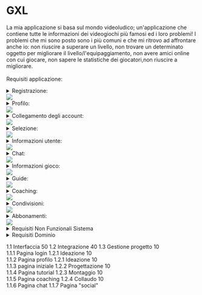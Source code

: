 # GXL
La mia applicazione si basa sul mondo videoludico; un'applicazione che contiene tutte le informazioni dei videogiochi più famosi ed i loro problemi!
I problemi che mi sono posto sono i più comuni e che mi ritrovo ad affrontare anche io: non riuscire a superare un livello, non trovare un determinato oggetto per migliorare il livello/l'equipaggiamento, non avere amici online con cui giocare, non sapere le statistiche dei giocatori,non riuscire a migliorare.<br>
<br>
Requisiti applicazione:
<details>
<summary>Registrazione:</summary>
  *  Requisti Funzionali Utente<br>
 <br>
- Gli utenti, appena scaricata l’applicazione, si troveranno la classica schermata di registrazione dove inseriranno la propria email e password, con possibilità di cambiarla in caso di dimenticanza.<br>
- Ci sarà la possibilità di attivare anche l’autenticazione a due fattori, ovvero aggiungere una sicurezza in più per proteggere il tuo account.
 *  Requisti Funzionali Sistema<br>
 <br>
 - Gestione accesso, registrazione, reset password e autenticazione a due fattori.
</details>     
<img src="http://yuml.me/diagram/scruffy/usecase/[Utente]-(Accesso), (Accesso)<(Autenticazione a due fattori)"> 
<details>
<summary>Profilo:</summary>
 *  Requisti Funzionali Utente<br>
 <br>
- Gli utenti potranno personalizzare il loro profilo cambiando le proprie informazioni come il nome e cognome, la propria immagine profilo, lo stato “online, assente, offline”, la password, la mail.
- Ogni utente potrà vedere tutte le sue statistiche, sia dei giochi online (come Fortnite, Rainbow Six Siege, Call of Duty…) sia dei giochi offline (The Last of Us, Spiderman, Uncharted…).
  *  Requisti Funzionali Sistema<br>
 <br>
 -Gestione modifiche apportate al profilo.
</details> 
<img src="http://yuml.me/diagram/scruffy/usecase/[Utente]-(Accesso), (Accesso)<(Modifica profilo), (Accesso)<(Vedere statistiche)">
<details>
<summary>Collegamento degli account:</summary>
 *  Requisti Funzionali Utente<br>
 <br>
- L’utente dovrà collegare i propri account (account PlayStation, account Fortnite, account Xbox…).
- In questo modo potrà rendere visibile la propria attività ad altri utenti.
  *  Requisti Funzionali Sistema<br>
 <br>
 -Supporto per collegamento e sincronizzazzione degli account dei giochi.
</details>
<img src="http://yuml.me/diagram/scruffy/usecase/[Utente]-(Accesso), (Accesso)>(Collegare account esterni), [Sistema GXL]-(Collegare account esterni)"> 
<details>
<summary>Selezione:</summary>
 *  Requisti Funzionali Utente<br>
 <br>
- L’utente potrà selezionare un gioco a cui è interessato e “fissarlo”, metterlo nei preferiti per vederlo ogni volta senza doverlo selezionare.
- In questo modo, dopo aver selezionato il gioco/i giochi l'utente potrà vedere tutti gli altri utenti che al momento ci stanno giocando e vedere il loro stato di avanzamento.
</details>
<img src="http://yuml.me/diagram/scruffy/usecase/[Utente]-(Accesso), (Accesso)<(Cerca e fissa giochi), (Cerca e fissa giochi)>(Vedere utenti online), [Sistema GXL]-(Prendere profili), (Prendere profili)-(Vedere utenti online)"> 
<details>
<summary>Informazioni utente:</summary>
 *  Requisti Funzionali Utente<br>
 <br>
- L’utente potrà cercarne un altro e vedrà tutte le sue statistiche, come il KD ( uccisioni per morti), da quando ha iniziato la sessione di gioco, quando l’ha installato la prima volta… e anche a che giochi sta giocando al momento
- Inoltre l'utente potrà inviare una richiesta d'amicizia.
  *  Requisti Funzionali Sistema<br>
 <br>
 -Raccolta di informazioni pubbliche di altri utenti
</details>
<img src="http://yuml.me/diagram/scruffy/usecase/[Utente]-(Accesso), (Accesso)<(Cerca utenti), (Cerca utenti)<(Richiesta amicizia),(Richiesta amicizia)>(Vedere statistiche)">
<details>
<summary>Chat:</summary>
 *  Requisti Funzionali Utente<br>
 <br>
- Dopo aver stretto amicizia, l'utente avrà l’accesso ad una chat dove potrà scriversi o stare in chiamata con l’altro utente.
  *  Requisti Funzionali Sistema<br>
 <br>
 -Fornire un sistema di chat. 
</details>
<img src="http://yuml.me/diagram/scruffy/usecase/[Utente]-(Accesso), (Accesso)<(Cerca utenti), (Cerca utenti)<(Richiesta amicizia),(Richiesta amicizia)<(Chat)">
<details>
<summary>Informazioni gioco:</summary>
 *  Requisti Funzionali Utente<br>
 <br>
- Ci sarà anche una sezione dedicata a tutte le informazioni del gioco desiderato, come quanto spazio occupa, quali sono i requisiti minimi, quando è uscito.
</details>
<img src="http://yuml.me/diagram/scruffy/usecase/[Utente]-(Accesso), (Accesso)<(Cerca giochi), (Cerca giochi)>(Informazioni)"> 
<details>
<summary>Guide:</summary>
 *  Requisti Funzionali Utente<br>
 <br>
- Saranno disponibili anche guide per superare un determinato livello o trovare un oggetto che ti potenzierà l’equipaggiamento.
- Queste potranno essere caricate da chiunque riesca a superare/trovare e potranno essere valutate con un like o dislike.
  *  Requisti Funzionali Sistema<br>
 <br>
 -Gestire la ricerca, la valutazione e il caricamento dei tutorial.
</details>
<img src="http://yuml.me/diagram/scruffy/usecase/[Utente]-(Accesso), (Accesso)<(Cerca giochi), (Cerca giochi)>(Tutorial)" >
<details>
<summary>Coaching:</summary>
 *  Requisti Funzionali Utente<br>
 <br>
- Per quanto riguarda i giochi multiplayer come Fortnite, Rainbow Six Siege, Apex… saranno disponibili delle “lezioni” sotto forma di video oppure “dal vivo” per aiutare l’utente ad acquisire più abilità.
  *  Requisti Funzionali Sistema<br>
 <br>
 -Gestire il caricamento di "lezioni" affidabili sui videogiochi.
</details>
<img src="http://yuml.me/diagram/scruffy/usecase/[Utente]-(Accesso), (Accesso)<(Cerca giochi), (Cerca giochi)>(Coaching)" >
<details>
<summary>Condivisioni:</summary>
 *  Requisti Funzionali Utente<br>
 <br>
- Ci sarà anche una sezione stile home page di Instagram dove ognuno potrà condividere foto/video di ciò che è riuscito a fare, come trickshot, speedrun… o semplicemente per chi vuole discutere su un gioco.
- Inoltre ci sarà un tasto Spoiler che nasconderà le immagini/video che non sono ancora state raggiunte dall’utente (livelli non ancora superati, oggetti non scoperti…).
  *  Requisti Funzionali Sistema<br>
 <br>
 -Fornire una "home page" stile Instagram dove gli utenti potranno condividere contenuti, vedere le storie, mettere like e lasciare un commento.
</details>
<img src="http://yuml.me/diagram/scruffy/usecase/[Utente]-(Accesso), (Accesso)>(Sezione di condivisione)" >
<details>
<summary>Abbonamenti:</summary>
 *  Requisti Funzionali Utente<br>
 <br>
- Ci sarà un abbonameno Premium, che permetterà di sbloccare più funzionalità.
- Questo abbonamento sarà sia mensile, che annuale, con la possibilità di selezionare quanti mesi o anni si vuole.
  *  Requisti Funzionali Sistema<br>
 <br>
 -Gestione acquisto di abbonamenti
</details>
<img src="http://yuml.me/diagram/scruffy/usecase/[Utente]-(Accesso),(Accesso)<(Premium),(Premium)>(Aggiungi carta),(Premium)>(Scegli il piano),(Premium)>(Paga),[Banca]-(Elaborazione),(Elaborazione)>(Invia risultato di conferma),[Sistema GXL]-(Attiva Premium)" >
<details>
<summary>Requisiti Non Funzionali Sistema</summary>
 <br>
 <details>
<summary>Sicurezza:</summary>
   <br>
-Il sistema deve garantire la sicurezza dei dati dell'utente, compresi i dati dell'account e le informazioni del gioco.
</details>
<details>
<summary>Performance:</summary>
  <br>
-Il sistema deve essere reattivo e garantire tempi di risposta rapidi.
</details>
<details>
<summary>Scalabilità:</summary>
  <br>
-Il sistema deve essere in grado di gestire un numero crescente di utenti e dati di gioco.
</details>
<details>
<summary>Usabilità:</summary>
  <br>
-L'applicazione deve essere intuitiva e facile da usare per gli utenti.
</details>
<details>
<summary>Disponibilità:</summary>
  <br>
-Il sistema deve essere disponibile e accessibile in modo affidabile.
</details>
</details>
<details>
<summary>Requisiti Dominio</summary>
 <br>
 <details>
<summary>Giochi Multiplayer e Singleplayer:</summary>
   <br>
-L'applicazione copre sia giochi multiplayer che singleplayer.
</details>
<details>
<summary>Comunità di Giocatori:</summary>
  <br>
-L'applicazione crea una comunità in cui gli utenti possono interagire, scambiare esperienze di gioco e aiutarsi reciprocamente.
</details>
<details>
<summary>Risorse di Gioco:</summary>
  <br>
-L'applicazione fornisce informazioni sui giochi, guide e risorse educative per migliorare le abilità di gioco.
</details>
<details>
<summary>Abbonamenti Premium:</summary>
  <br>
-L'applicazione offre opzioni di abbonamento premium per gli utenti interessati a funzionalità aggiuntive.
</details>
</details>

1.1 Interfaccia 50     1.2 Integrazione 40   1.3 Gestione progetto 10 <br>
1.1.1 Pagina login     1.2.1 Ideazione 10 <br>
1.1.2 Pagina profilo   1.2.1 Ideazione 10 <br>
1.1.3 pagina iniziale  1.2.2 Progettazione 10 <br>
1.1.4 Pagina tutorial  1.2.3 Montaggio 10 <br>
1.1.5 Pagina coaching  1.2.4 Collaudo 10<br>
1.1.6 Pagina chat 
1.1.7 Pagina "social"






